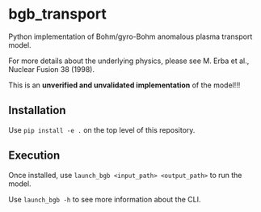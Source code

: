# bgb_transport
Python implementation of Bohm/gyro-Bohm anomalous plasma transport model.

For more details about the underlying physics, please see M. Erba et al., Nuclear Fusion 38 (1998).

This is an **unverified and unvalidated implementation** of the model!!!

## Installation

Use `pip install -e .` on the top level of this repository.

## Execution

Once installed, use `launch_bgb <input_path> <output_path>` to run the model.

Use `launch_bgb -h` to see more information about the CLI.
